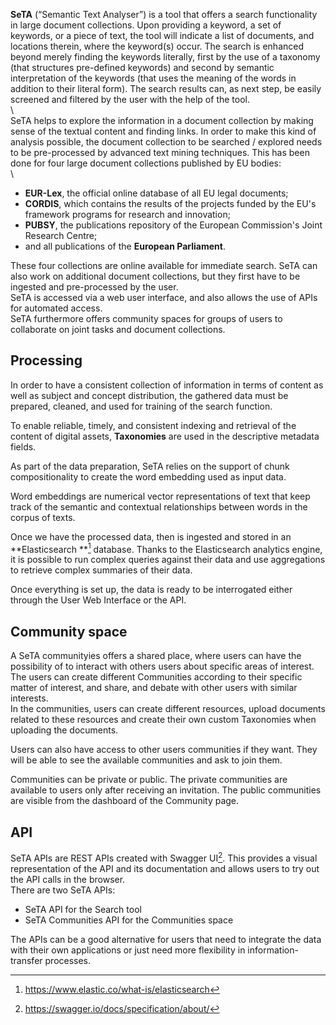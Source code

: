 
**SeTA** (“Semantic Text Analyser”) is a tool that offers a search functionality in large document collections. Upon providing a keyword, a set of keywords, or a piece of text, the tool will indicate a list of documents, and locations therein, where the keyword(s) occur. The search is enhanced beyond merely finding the keywords literally, first by the use of a taxonomy (that structures pre-defined keywords) and second by semantic interpretation of the keywords (that uses the meaning of the words in addition to their literal form). The search results can, as next step, be easily screened and filtered by the user with the help of the tool.       
\     
SeTA helps to explore the information in a document collection by making sense of the textual content and finding links.
In order to make this kind of analysis possible, the document collection to be searched / explored needs to be pre-processed by advanced text mining techniques. This has been done for four large document collections published by EU bodies:  
\       
- **EUR-Lex**, the official online database of all EU legal documents;      
- **CORDIS**, which contains the results of the projects funded by the EU's framework programs for research and innovation;       
- **PUBSY**, the publications repository of the European Commission's Joint Research Centre;      
- and all publications of the **European Parliament**.      

<!-- ![Screenshot](./img/data_sources.png) -->

These four collections are online available for immediate search. SeTA can also work on additional document collections, but they first have to be ingested and pre-processed by the user.        
SeTA is accessed via a web user interface, and also allows the use of APIs for automated access.        
SeTA furthermore offers community spaces for groups of users to collaborate on joint tasks and document collections.      

## Processing 

In order to have a consistent collection of information in terms of content as well as subject and concept distribution, the gathered data must be prepared, cleaned, and used for training of the search function.              

To enable reliable, timely, and consistent indexing and retrieval of the content of digital assets, **Taxonomies** are used in the descriptive metadata fields.          

As part of the data preparation, SeTA relies on the support of chunk compositionality to create the word embedding used as input data.      
    
Word embeddings are numerical vector representations of text that keep track of the semantic and contextual relationships between words in the corpus of texts.   

Once we have the processed data, then is ingested and stored in an **Elasticsearch **[^1] database.  Thanks to the Elasticsearch analytics engine, it is possible to run complex queries against their data and use aggregations to retrieve complex summaries of their data.

Once everything is set up, the data is ready to be interrogated either through the User Web Interface or the API.



## Community space

A SeTA communityies offers a shared place, where users can have the possibility of to interact with others users about specific areas of interest. The users can create different Communities according to their specific matter of interest, and share, and debate with other users with similar interests.        
In the communities, users can create different resources, upload documents related to these resources and create their own custom Taxonomies when uploading the documents.        

Users can also have access to other users communities if they want.  They will be able to see the available communities and ask to join them.   

Communities can be private or public.  The private communities are available to users only after receiving an invitation. The public communities are visible from the dashboard of the Community page.      


## API

SeTA APIs are REST APIs created with Swagger UI[^2]. This provides a visual representation of the API and its documentation and allows users to try out the API calls in the browser.          
There are two SeTA APIs:      
- SeTA API for the Search tool      
- SeTA Communities API for the Communities space        

The APIs can be a good alternative for users that need to integrate the data with their own applications or just need more flexibility in information-transfer processes.     




[^1]:https://www.elastic.co/what-is/elasticsearch
[^2]:https://swagger.io/docs/specification/about/

